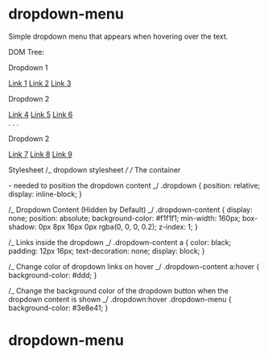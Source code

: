 # dropdown-menu

Simple dropdown menu that appears when hovering over the text.

DOM Tree:

<div class="dropdown">
<p class="dropdown-menu">Dropdown 1</p>
<div class="dropdown-content">
<a href="#">Link 1</a>
<a href="#">Link 2</a>
<a href="#">Link 3</a>
</div>
</div>
<div class="dropdown">
<p class="dropdown-menu">Dropdown 2</p>
<div class="dropdown-content">
<a href="#">Link 4</a>
<a href="#">Link 5</a>
<a href="#">Link 6</a>
</div>
</div>
.
.
.
<div class="dropdown">
<p class="dropdown-menu">Dropdown 2</p>
<div class="dropdown-content">
<a href="#">Link 7</a>
<a href="#">Link 8</a>
<a href="#">Link 9</a>
</div>
</div>

Stylesheet
/_ dropdown stylesheet _/
/_ The container <div> - needed to position the dropdown content _/
.dropdown {
position: relative;
display: inline-block;
}

/_ Dropdown Content (Hidden by Default) _/
.dropdown-content {
display: none;
position: absolute;
background-color: #f1f1f1;
min-width: 160px;
box-shadow: 0px 8px 16px 0px rgba(0, 0, 0, 0.2);
z-index: 1;
}

/_ Links inside the dropdown _/
.dropdown-content a {
color: black;
padding: 12px 16px;
text-decoration: none;
display: block;
}

/_ Change color of dropdown links on hover _/
.dropdown-content a:hover {
background-color: #ddd;
}

/_ Change the background color of the dropdown button when the dropdown content is shown _/
.dropdown:hover .dropdown-menu {
background-color: #3e8e41;
}
# dropdown-menu
